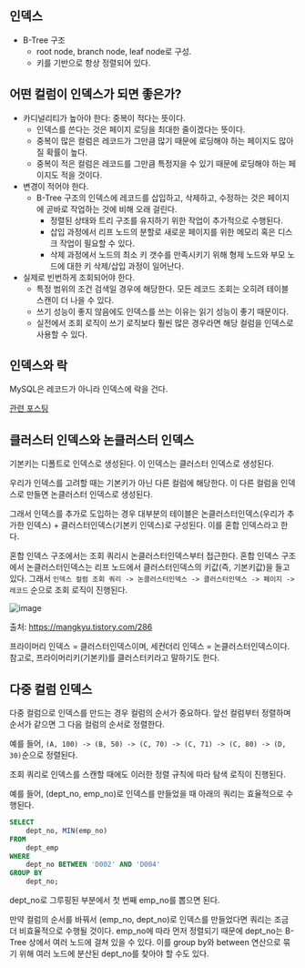 ## 인덱스

- B-Tree 구조
  - root node, branch node, leaf node로 구성.
  - 키를 기반으로 항상 정렬되어 있다.
 
## 어떤 컬럼이 인덱스가 되면 좋은가?

- 카디널리티가 높아야 한다: 중복이 적다는 뜻이다.
  - 인덱스를 쓴다는 것은 페이지 로딩을 최대한 줄이겠다는 뜻이다.
  - 중복이 많은 컬럼은 레코드가 그만큼 많기 때문에 로딩해야 하는 페이지도 많아질 확률이 높다.
  - 중복이 적은 컬럼은 레코드를 그만큼 특정지을 수 있기 때문에 로딩해야 하는 페이지도 적을 것이다.
- 변경이 적어야 한다.
  - B-Tree 구조의 인덱스에 레코드를 삽입하고, 삭제하고, 수정하는 것은 페이지에 곧바로 작업하는 것에 비해 오래 걸린다.
    - 정렬된 상태와 트리 구조를 유지하기 위한 작업이 추가적으로 수행된다.
    - 삽입 과정에서 리프 노드의 분할로 새로운 페이지를 위한 메모리 혹은 디스크 작업이 필요할 수 있다.
    - 삭제 과정에서 노드의 최소 키 갯수를 만족시키기 위해 형제 노드와 부모 노드에 대한 키 삭제/삽입 과정이 일어난다.
- 실제로 빈번하게 조회되어야 한다.
  - 특정 범위의 조건 검색일 경우에 해당한다. 모든 레코드 조회는 오히려 테이블 스캔이 더 나을 수 있다.
  - 쓰기 성능이 좋지 않음에도 인덱스를 쓰는 이유는 읽기 성능이 좋기 때문이다.
  - 실전에서 조회 로직이 쓰기 로직보다 훨씬 많은 경우라면 해당 컬럼을 인덱스로 사용할 수 있다.

## 인덱스와 락

MySQL은 레코드가 아니라 인덱스에 락을 건다.

[관련 포스팅](https://codeleeks.github.io/blog/posts/database/mysql/MySQL%20%EB%9D%BD%20%ED%8C%8C%ED%97%A4%EC%B9%98%EA%B8%B0.md)


## 클러스터 인덱스와 논클러스터 인덱스

기본키는 디폴트로 인덱스로 생성된다. 이 인덱스는 클러스터 인덱스로 생성된다.

우리가 인덱스를 고려할 때는 기본키가 아닌 다른 컬럼에 해당한다.
이 다른 컬럼을 인덱스로 만들면 논클러스터 인덱스로 생성된다.

그래서 인덱스를 추가로 도입하는 경우 대부분의 테이블은 논클러스터인덱스(우리가 추가한 인덱스) + 클러스터인덱스(기본키 인덱스)로 구성된다.
이를 혼합 인덱스라고 한다.

혼합 인덱스 구조에서는 조회 쿼리시 논클러스터인덱스부터 접근한다.
혼합 인덱스 구조에서 논클러스터인덱스는 리프 노드에서 클러스터인덱스의 키값(즉, 기본키값)을 들고 있다.
그래서 `인덱스 컬럼 조회 쿼리 -> 논클러스터인덱스 -> 클러스터인덱스 -> 페이지 -> 레코드` 순으로 조회 로직이 진행된다.

![image](https://github.com/user-attachments/assets/9423fbaf-a94e-4b56-8ef4-359d363a9bce)

출처: https://mangkyu.tistory.com/286

<MessageBox title='프라이머리 인덱스와 세컨더리 인덱스' level='info'>
  프라이머리 인덱스 = 클러스터인덱스이며, 세컨더리 인덱스 = 논클러스터인덱스이다.
  참고로, 프라이머리키(기본키)를 클러스터키라고 말하기도 한다.
</MessageBox>

## 다중 컬럼 인덱스

다중 컬럼으로 인덱스를 만드는 경우 컬럼의 순서가 중요하다.
앞선 컬럼부터 정렬하며 순서가 같으면 그 다음 컬럼의 순서로 정렬한다.

예를 들어, `(A, 100) -> (B, 50) -> (C, 70) -> (C, 71) -> (C, 80) -> (D, 30)`순으로 정렬된다.

조회 쿼리로 인덱스를 스캔할 때에도 이러한 정렬 규칙에 따라 탐색 로직이 진행된다.

예를 들어, (dept_no, emp_no)로 인덱스를 만들었을 때 아래의 쿼리는 효율적으로 수행된다.
```sql
SELECT 
    dept_no, MIN(emp_no)
FROM
    dept_emp 
WHERE
    dept_no BETWEEN 'D002' AND 'D004'
GROUP BY 
    dept_no;
```

dept_no로 그루핑된 부분에서 첫 번째 emp_no를 뽑으면 된다.

만약 컬럼의 순서를 바꿔서 (emp_no, dept_no)로 인덱스를 만들었다면 쿼리는 조금 더 비효율적으로 수행될 것이다.
emp_no에 따라 먼저 정렬되기 때문에 dept_no는 B-Tree 상에서 여러 노드에 걸쳐 있을 수 있다.
이를 group by와 between 연산으로 묶기 위해 여러 노드에 분산된 dept_no를 찾아야 할 수도 있다.
